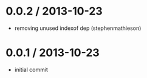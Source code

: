 0.0.2 / 2013-10-23
===================

  * removing unused indexof dep (stephenmathieson)


0.0.1 / 2013-10-23
===================

  * initial commit
